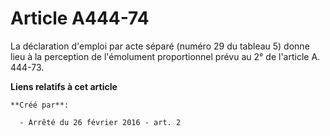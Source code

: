 # Article A444-74

La déclaration d'emploi par acte séparé (numéro 29 du tableau 5) donne lieu à la perception de l'émolument proportionnel
prévu au 2° de l'article A. 444-73.

**Liens relatifs à cet article**

	**Créé par**:

	  - Arrêté du 26 février 2016 - art. 2
